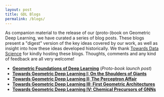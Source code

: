 ```yaml
---
layout: post
title: GDL Blogs
permalink: /blogs/
---
```

As companion material to the release of our (proto-)book on Geometric Deep Learning, we have curated a series of blog posts. These blogs present a "digest" version of the key ideas covered by our work, as well as insight into how these ideas developed historically. We thank [Towards Data Science](https://towardsdatascience.com/) for kindly hosting these blogs. Thoughts, comments and any kind of feedback are all very welcome!

* [**Geometric Foundations of Deep Learning**](https://towardsdatascience.com/geometric-foundations-of-deep-learning-94cdd45b451d?sk=184532175cb936d7b25d9adebd512629) (_Proto-book launch post_)
* [**Towards Geometric Deep Learning I: On the Shoulders of Giants**](https://towardsdatascience.com/towards-geometric-deep-learning-i-on-the-shoulders-of-giants-726c205860f5?sk=fd04bfaab732177ba7b4d7da90d88e9e)
* [**Towards Geometric Deep Learning II: The Perceptron Affair**](https://towardsdatascience.com/towards-geometric-deep-learning-ii-the-perceptron-affair-fafa61b5c40a?sk=7a8f4beb9bd4ed347ad01c05ea54fb2e)
* [**Towards Geometric Deep Learning III: First Geometric Architectures**](https://towardsdatascience.com/towards-geometric-deep-learning-iii-first-geometric-architectures-d1578f4ade1f?sk=89a4bf9164d5ef43a25ad1fc23bd1372)
* [**Towards Geometric Deep Learning IV: Chemical Precursors of GNNs**](https://michael-bronstein.medium.com/towards-geometric-deep-learning-iv-chemical-precursors-of-gnns-11273d74125?sk=00a1aa8fb968b95245e1f2cf275198ea) 

